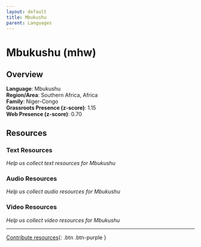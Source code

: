 ```yaml
---
layout: default
title: Mbukushu
parent: Languages
---
```


# Mbukushu (mhw)

## Overview

**Language**: Mbukushu  
**Region/Area**: Southern Africa, Africa  
**Family**: Niger-Congo  
**Grassroots Presence (z-score)**: 1.15  
**Web Presence (z-score)**: 0.70  

## Resources

### Text Resources
*Help us collect text resources for Mbukushu*

### Audio Resources
*Help us collect audio resources for Mbukushu*

### Video Resources
*Help us collect video resources for Mbukushu*

---

[Contribute resources](https://forms.office.com/e/1SfLJx3u1r){: .btn .btn-purple }
